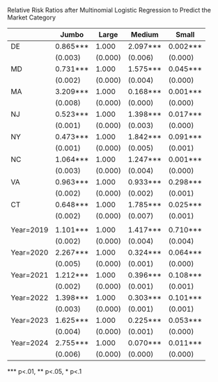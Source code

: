 Relative Risk Ratios after Multinomial Logistic Regression to Predict the Market Category

|           | Jumbo    | Large   | Medium   | Small    |
|-----------|----------|---------|----------|----------|
| DE        | 0.865*** | 1.000   | 2.097*** | 0.002*** |
|           | (0.003)  | (0.000) | (0.006)  | (0.000)  |
| MD        | 0.731*** | 1.000   | 1.575*** | 0.045*** |
|           | (0.002)  | (0.000) | (0.004)  | (0.000)  |
| MA        | 3.209*** | 1.000   | 0.168*** | 0.001*** |
|           | (0.008)  | (0.000) | (0.000)  | (0.000)  |
| NJ        | 0.523*** | 1.000   | 1.398*** | 0.017*** |
|           | (0.001)  | (0.000) | (0.003)  | (0.000)  |
| NY        | 0.473*** | 1.000   | 1.842*** | 0.091*** |
|           | (0.001)  | (0.000) | (0.005)  | (0.001)  |
| NC        | 1.064*** | 1.000   | 1.247*** | 0.001*** |
|           | (0.003)  | (0.000) | (0.004)  | (0.000)  |
| VA        | 0.963*** | 1.000   | 0.933*** | 0.298*** |
|           | (0.002)  | (0.000) | (0.002)  | (0.001)  |
| CT        | 0.648*** | 1.000   | 1.785*** | 0.025*** |
|           | (0.002)  | (0.000) | (0.007)  | (0.001)  |
|           |          |         |          |          |
| Year=2019 | 1.101*** | 1.000   | 1.417*** | 0.710*** |
|           | (0.002)  | (0.000) | (0.004)  | (0.004)  |
| Year=2020 | 2.267*** | 1.000   | 0.324*** | 0.064*** |
|           | (0.005)  | (0.000) | (0.001)  | (0.000)  |
| Year=2021 | 1.212*** | 1.000   | 0.396*** | 0.108*** |
|           | (0.002)  | (0.000) | (0.001)  | (0.001)  |
| Year=2022 | 1.398*** | 1.000   | 0.303*** | 0.101*** |
|           | (0.003)  | (0.000) | (0.001)  | (0.001)  |
| Year=2023 | 1.625*** | 1.000   | 0.225*** | 0.053*** |
|           | (0.004)  | (0.000) | (0.001)  | (0.000)  |
| Year=2024 | 2.755*** | 1.000   | 0.070*** | 0.011*** |
|           | (0.006)  | (0.000) | (0.000)  | (0.000)  |
*** p<.01, ** p<.05, * p<.1

